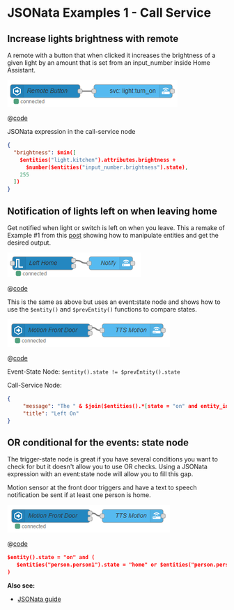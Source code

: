 # JSONata Examples 1 - Call Service

## Increase lights brightness with remote

A remote with a button that when clicked it increases the brightness of a given light by an amount that is set from an input_number inside Home Assistant.

![screenshot](./images/jsonata_1.png)

@[code](@examples/cookbook/jsonata/increase-lights-brightness-with-remote.json)

JSONata expression in the call-service node

```json
{
  "brightness": $min([
    $entities("light.kitchen").attributes.brightness +
      $number($entities("input_number.brightness").state),
    255
  ])
}
```

## Notification of lights left on when leaving home

Get notified when light or switch is left on when you leave. This a remake of Example #1 from this [post](https://community.home-assistant.io/t/examples-for-using-the-new-get-entities-node/85777) showing how to manipulate entities and get the desired output.

![screenshot](./images/jsonata_2.png)

@[code](@examples/cookbook/jsonata/notification-of-lights-on-when-leaving-home.json)

This is the same as above but uses an event:state node and shows how to use the `$entity()` and `$prevEntity()` functions to compare states.

![screenshot](./images/jsonata_3.png)

@[code](@examples/cookbook/jsonata/notification-of-lights-on-when-leaving-home_02.json)

Event-State Node:
`$entity().state != $prevEntity().state`

Call-Service Node:

```json
{
     "message": "The " & $join($entities().*[state = "on" and entity_id ~> /^light|^switch/].attributes.friendly_name, ", ") & " are on.",
     "title": "Left On"
}
```

## OR conditional for the events: state node

The trigger-state node is great if you have several conditions you want to check for but it doesn't allow you to use OR checks. Using a JSONata expression with an event:state node will allow you to fill this gap.

Motion sensor at the front door triggers and have a text to speech notification be sent if at least one person is home.

![screenshot](./images/jsonata_3.png)

@[code](@examples/cookbook/jsonata/or-conditional-for-the-events-state-node.json)

```json
$entity().state = "on" and (
   $entities("person.person1").state = "home" or $entities("person.person2").state = "home"
)
```

**Also see:**

- [JSONata guide](../guide/jsonata.md)

